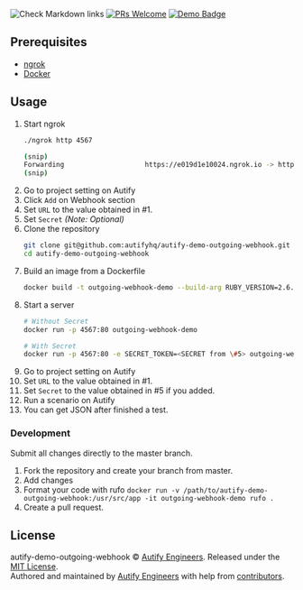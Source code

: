 [github-action-badge]: https://github.com/autifyhq/autify-demo-outgoing-webhook/workflows/lint/badge.svg

[pr-welcome-badge]: https://img.shields.io/badge/PRs-welcome-brightgreen.svg
[pr-welcome-link]: http://makeapullrequest.com

[demo-badge]: https://img.shields.io/badge/Autify-Demo-brightgreen
[demo-link]:  https://github.com/search?utf8=%E2%9C%93&q=demo%2Buser%3Aautifyhq&type=Repositories&ref=searchresults

![Check Markdown links][github-action-badge] [![PRs Welcome][pr-welcome-badge]][pr-welcome-link] [![Demo Badge][demo-badge]][demo-link]

## Prerequisites

- [ngrok](https://ngrok.com/)
- [Docker](https://www.docker.com/)

## Usage

1. Start ngrok
   ```bash
   ./ngrok http 4567

   (snip)
   Forwarding                    https://e019d1e10024.ngrok.io -> http://localhost:4567
   (snip)
   ```
1. Go to project setting on Autify
1. Click `Add` on Webhook section
1. Set `URL` to the value obtained in #1.
1. Set `Secret` _(Note: Optional)_
1. Clone the repository
   ```bash
   git clone git@github.com:autifyhq/autify-demo-outgoing-webhook.git
   cd autify-demo-outgoing-webhook
   ```
1. Build an image from a Dockerfile
   ```bash
   docker build -t outgoing-webhook-demo --build-arg RUBY_VERSION=2.6.5-alpine3.10 --build-arg BUNDLER_VERSION=2.0.2 .
   ```
1. Start a server
   ```bash
   # Without Secret
   docker run -p 4567:80 outgoing-webhook-demo

   # With Secret
   docker run -p 4567:80 -e SECRET_TOKEN=<SECRET from \#5> outgoing-webhook-demo
   ```
1. Go to project setting on Autify
1. Set `URL` to the value obtained in #1.
1. Set `Secret` to the value obtained in #5 if you added.
1. Run a scenario on Autify
1. You can get JSON after finished a test.

### Development

Submit all changes directly to the master branch.

1. Fork the repository and create your branch from master.
1. Add changes
1. Format your code with rufo `docker run -v /path/to/autify-demo-outgoing-webhook:/usr/src/app -it outgoing-webhook-demo rufo .`
1. Create a pull request.

## License
autify-demo-outgoing-webhook © [Autify Engineers](https://github.com/autifyhq). Released under the [MIT License](LICENSE).<br/>
Authored and maintained by [Autify Engineers](https://github.com/autifyhq) with help from [contributors](https://github.com/autifyhq/autify-demo-outgoing-webhook/graphs/contributors).

